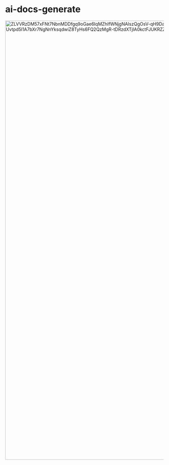 # ai-docs-generate


<img width="1095" height="1390" alt="ZLVVRzDM57xFNt7NbnMDDfgq9oGae6IqMZhIfWNjgNAIszQgOsV-qH9DaoWP5AbiJ6pI9ctQjAUzfgMXRWl9lt3zB-mlsVVP5_V668HGiE-rp_dE-Uvtpd5l1A7bXr7NgNnYksqdwiZ8TyHs6FQ2QzMgR-tDRzdXTjIA0kctFJUKRZZVzhhLdcEvD9iBmevZjweBNymrkBM-NAzshI2KFhOs5c1XsQxqvtk4gDHlVdDt (1)" src="https://github.com/user-attachments/assets/d2e13792-9cb5-476c-9850-04e1a9e99bc0" />
